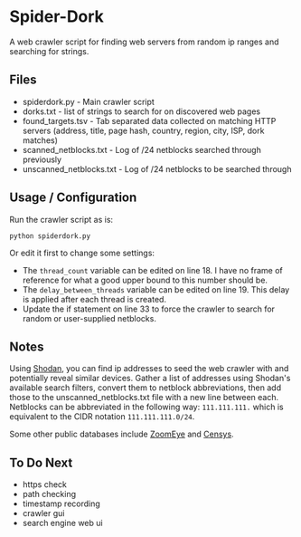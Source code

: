 # Spider-Dork
A web crawler script for finding web servers from random ip ranges and searching for strings.

## Files
- spiderdork.py - Main crawler script
- dorks.txt - list of strings to search for on discovered web pages
- found_targets.tsv - Tab separated data collected on matching HTTP servers (address, title, page hash, country, region, city, ISP, dork matches)
- scanned_netblocks.txt - Log of /24 netblocks searched through previously
- unscanned_netblocks.txt - Log of /24 netblocks to be searched through


## Usage / Configuration
Run the crawler script as is:

`python spiderdork.py`

Or edit it first to change some settings:
- The `thread_count` variable can be edited on line 18. I have no frame of reference for what a good upper bound to this number should be.
- The `delay_between_threads` variable can be edited on line 19. This delay is applied after each thread is created.
- Update the if statement on line 33 to force the crawler to search for random or user-supplied netblocks.


## Notes
Using [Shodan](https://www.shodan.io), you can find ip addresses to seed the web crawler with and potentially reveal similar devices. Gather a list of addresses using Shodan's available search filters, convert them to netblock abbreviations, then add those to the unscanned_netblocks.txt file with a new line between each. Netblocks can be abbreviated in the following way: `111.111.111.` which is equivalent to the CIDR notation `111.111.111.0/24`.

Some other public databases include [ZoomEye](https://www.zoomeye.hk/) and [Censys](https://search.censys.io/).

## To Do Next
- https check
- path checking
- timestamp recording
- crawler gui
- search engine web ui